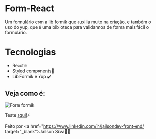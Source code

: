 # Form-React
Um formulário com a lib formik que auxilia muito na criação, e também o uso do yup, que é uma biblioteca para validarmos de forma mais fácil o formulário.

# Tecnologias 
* React⚛️
* Styled components💅
* Lib Formik e Yup ✔️


## Veja como é: 
![Form formik](https://user-images.githubusercontent.com/104876290/213479772-e0c145c6-2a85-4d88-bca9-1eeb53308803.png)

 Teste <a href="https://form-react-nu.vercel.app/" target="_blank">aqui!</a>⚡

Feito por <a href="https://www.linkedin.com/in/jailsondev-front-end/ target="_blank">Jailson Silva</a>🚀🚀

